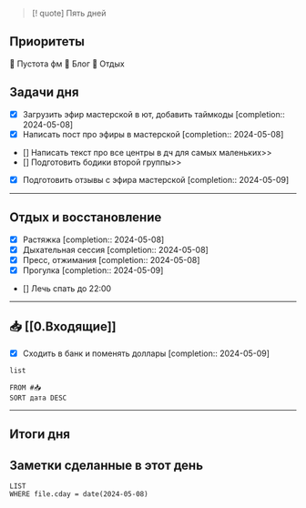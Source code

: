 > [! quote] Пять дней
> 

## Приоритеты
🔴 Пустота фм
🔴 Блог
🔴 Отдых

## Задачи дня
- [x] Загрузить эфир мастерской в ют, добавить таймкоды  [completion:: 2024-05-08]
- [x] Написать пост про эфиры в мастерской  [completion:: 2024-05-08]
- [] Написать текст про все центры в дч для самых маленьких>>
- [] Подготовить бодики второй группы>>
- [x] Подготовить отзывы с эфира мастерской  [completion:: 2024-05-09]

---
## Отдых и восстановление
- [x] Растяжка  [completion:: 2024-05-08]
- [x] Дыхательная сессия  [completion:: 2024-05-08]
- [x] Пресс, отжимания  [completion:: 2024-05-08]
- [x] Прогулка  [completion:: 2024-05-09]
- [] Лечь спать до 22:00


---
## 📥 [[0.Входящие]]
- [x] Сходить в банк и поменять доллары  [completion:: 2024-05-09]



```dataview
list
	
FROM #📥
SORT дата DESC
```


---
## Итоги дня





## Заметки сделанные в этот день
```dataview
LIST
WHERE file.cday = date(2024-05-08)
```

